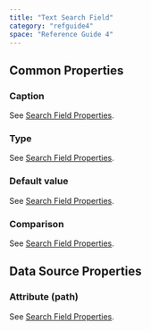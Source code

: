 ```yaml
---
title: "Text Search Field"
category: "refguide4"
space: "Reference Guide 4"
---
```

## Common Properties

### Caption

See [Search Field Properties](Search+Field+Properties).

### Type

See [Search Field Properties](Search+Field+Properties).

### Default value

See [Search Field Properties](Search+Field+Properties).

### Comparison

See [Search Field Properties](Search+Field+Properties).

## Data Source Properties

### Attribute (path)

See [Search Field Properties](Search+Field+Properties).